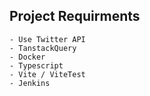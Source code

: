 ## Project Requirments
    - Use Twitter API
    - TanstackQuery
    - Docker
    - Typescript
    - Vite / ViteTest
    - Jenkins
    